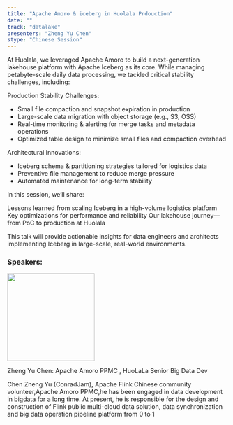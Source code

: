 ```yaml
---
title: "Apache Amoro & iceberg in Huolala Prdouction"
date: ""
track: "datalake"
presenters: "Zheng Yu Chen"
stype: "Chinese Session"
---
```


At Huolala, we leveraged Apache Amoro to build a next-generation lakehouse platform with Apache Iceberg as its core. While managing petabyte-scale daily data processing, we tackled critical stability challenges, including:

Production Stability Challenges:

- Small file compaction and snapshot expiration in production
- Large-scale data migration with object storage (e.g., S3, OSS)
- Real-time monitoring & alerting for merge tasks and metadata operations
- Optimized table design to minimize small files and compaction overhead

Architectural Innovations:

- Iceberg schema & partitioning strategies tailored for logistics data
- Preventive file management to reduce merge pressure
- Automated maintenance for long-term stability

In this session, we’ll share:

Lessons learned from scaling Iceberg in a high-volume logistics platform
Key optimizations for performance and reliability
Our lakehouse journey—from PoC to production at Huolala

This talk will provide actionable insights for data engineers and architects implementing Iceberg in large-scale, real-world environments.

### Speakers:


<img src="https://sessionize.com/image/8dab-400o400o1-wspZVa98jevB6AB6cPZU8m.jpg" width="200" /><br/>

Zheng Yu Chen: Apache Amoro PPMC , HuoLaLa Senior Big Data Dev

Chen Zheng Yu (ConradJam), Apache Flink Chinese community volunteer,Apache Amoro PPMC,he  has been engaged in data development in bigdata for a long time. At present, he is responsible for the design and construction of Flink public multi-cloud data solution, data synchronization and big data operation pipeline platform from 0 to 1 

